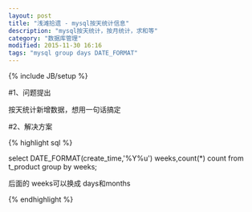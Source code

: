 ```yaml
---
layout: post
title: "浅滩拾遗 - mysql按天统计信息"
description: "mysql按天统计，按月统计，求和等"
category: "数据库管理"
modified: 2015-11-30 16:16
tags: "mysql group days DATE_FORMAT"
---
```

{% include JB/setup %}

#1、问题提出

按天统计新增数据，想用一句话搞定

#2、解决方案

{% highlight sql  %} 

select DATE_FORMAT(create_time,'%Y%u') weeks,count(*) count from t_product group by weeks;  

后面的 weeks可以换成 days和months

{% endhighlight %} 